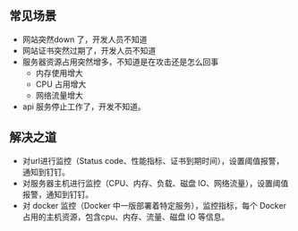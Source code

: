 ## 常见场景

* 网站突然down 了，开发人员不知道
* 网站证书突然过期了，开发人员不知道
* 服务器资源占用突然增多，不知道是在攻击还是怎么回事
  * 内存使用增大
  * CPU 占用增大
  * 网络流量增大
* api 服务停止工作了，开发不知道。

## 解决之道

* 对url进行监控（Status code、性能指标、证书到期时间），设置阈值报警，通知到钉钉。
* 对服务器主机进行监控（CPU、内存、负载、磁盘 IO、网络流量），设置阈值报警，通知到钉钉。
* 对 docker 监控（Docker 中一版部署着特定服务），监控指标，每个 Docker 占用的主机资源，包含cpu、内存、流量、磁盘 IO 等信息。



